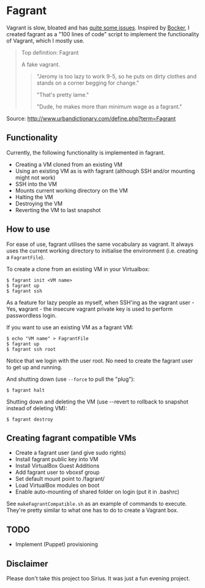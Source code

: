 # Fagrant

Vagrant is slow, bloated and has [quite some issues](https://github.com/mitchellh/vagrant/issues). Inspired by [Bocker](https://github.com/p8952/bocker/), I created fagrant as a "100 lines of code" script to implement the functionality of Vagrant, which I mostly use.

> Top definition: Fagrant
> 
>    A fake vagrant.
> 
> > "Jeromy is too lazy to work 9-5, so he puts on dirty clothes and stands on a corner begging for change."
> > 
> > "That's pretty lame."
> > 
> > "Dude, he makes more than minimum wage as a fagrant." 

Source: http://www.urbandictionary.com/define.php?term=Fagrant

## Functionality

Currently, the following functionality is implemented in fagrant.

  - Creating a VM cloned from an existing VM
  - Using an existing VM as is with fagrant (although SSH and/or mounting might not work)
  - SSH into the VM
  - Mounts current working directory on the VM
  - Halting the VM
  - Destroying the VM
  - Reverting the VM to last snapshot

## How to use

For ease of use, fagrant utilises the same vocabulary as vagrant. It always uses the current working directory to initialise the environment (i.e. creating a `FagrantFile`).

To create a clone from an existing VM in your Virtualbox:
```
$ fagrant init <VM name>
$ fagrant up
$ fagrant ssh
```

As a feature for lazy people as myself, when SSH'ing as the vagrant user - Yes, **v**agrant - the insecure vagrant private key is used to perform passwordless login.

If you want to use an existing VM as a fagrant VM:
```
$ echo "VM name" > FagrantFile
$ fagrant up
$ fagrant ssh root
```
Notice that we login with the user root. No need to create the fagrant user to get up and running.

And shutting down (use `--force` to pull the "plug"):
```
$ fagrant halt
```

Shutting down and deleting the VM (use --revert to rollback to snapshot instead of deleting VM):
```
$ fagrant destroy
```

## Creating fagrant compatible VMs

  - Create a fagrant user (and give sudo rights)
  - Install fagrant public key into VM
  - Install VirtualBox Guest Additions
  - Add fagrant user to vboxsf group
  - Set default mount point to /fagrant/
  - Load VirtualBox modules on boot
  - Enable auto-mounting of shared folder on login (put it in .bashrc)

See `makeFagrantCompatible.sh` as an example of commands to execute. They're pretty similar to what one has to do to create a Vagrant box.

## TODO

  - Implement (Puppet) provisioning

## Disclaimer

Please don't take this project too Sirius. It was just a fun evening project.
